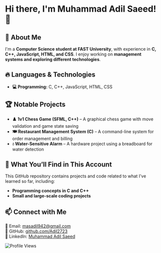 # Hi there, I'm Muhammad Adil Saeed! 👋  

## 🚀 About Me  
I'm a **Computer Science student at FAST University**, with experience in **C, C++, JavaScript, HTML, and CSS**. I enjoy working on **management systems and exploring different technologies**.  

## 🔥 Languages & Technologies  
- **💻 Programming:** C, C++, JavaScript, HTML, CSS  

## 🏆 Notable Projects  
- **♟️ 1v1 Chess Game (SFML, C++)** – A graphical chess game with move validation and game state saving  
- **🍽️ Restaurant Management System (C)** – A command-line system for order management and billing  
- **💧 Water-Sensitive Alarm** – A hardware project using a breadboard for water detection  

## 📂 What You’ll Find in This Account  
This GitHub repository contains projects and code related to what I've learned so far, including:  
- **Programming concepts in C and C++**  
- **Small and large-scale coding projects**  

## 📫 Connect with Me  
📧 Email: [masadil942@gmail.com](mailto:masadil942@gmail.com)  
🔗 GitHub: [github.com/Adil2723](https://github.com/Adil2723)  
🔗 LinkedIn: [Muhammad Adil Saeed](https://www.linkedin.com/in/muhammad-adil-saeed-904698292)  

![Profile Views](https://komarev.com/ghpvc/?username=YourGitHubUsername&color=blue)
